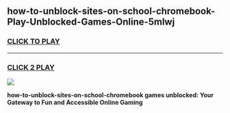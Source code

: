 
## how-to-unblock-sites-on-school-chromebook-Play-Unblocked-Games-Online-5mlwj
<h3>
<a href="https://premium76.site?title=how-to-unblock-sites-on-school-chromebook&ref=25A">CLICK TO PLAY</a></h3>
<hr>

<h3>
<a href="https://premium76.site?title=how-to-unblock-sites-on-school-chromebook&ref=25A">CLICK 2 PLAY</a>
  
</h3>

<a href="https://premium76.site?title=how-to-unblock-sites-on-school-chromebook&ref=25A"><img src="https://clearcache.store/games.png"></a>


**how-to-unblock-sites-on-school-chromebook games unblocked: Your Gateway to Fun and Accessible Online Gaming**
